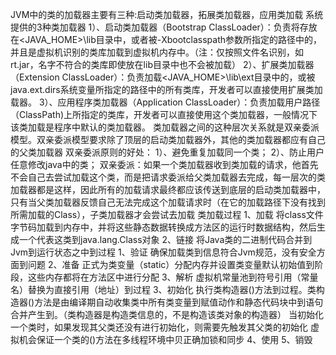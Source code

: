 JVM中的类的加载器主要有三种:启动类加载器，拓展类加载器，应用类加载
系统提供的3种类加载器
1）、启动类加载器（Bootstrap ClassLoader）：负责将存放在<JAVA_HOME>\lib目录中，或者被-Xbootclasspath参数所指定的路径中的，并且是虚拟机识别的类库加载到虚拟机内存中。（注：仅按照文件名识别，如rt.jar，名字不符合的类库即使放在lib目录中也不会被加载）
2）、扩展类加载器（Extension ClassLoader）：负责加载<JAVA_HOME>\lib\ext目录中的，或被java.ext.dirs系统变量所指定的路径中的所有类库，开发者可以直接使用扩展类加载器。
3）、应用程序类加载器（Application ClassLoader）：负责加载用户路径（ClassPath)上所指定的类库，开发者可以直接使用这个类加载器，一般情况下该类加载是程序中默认的类加载器。
类加载器之间的这种层次关系就是双亲委派模型。双亲委派模型要求除了顶层的启动类加载器外，其他的类加载器都应有自己的父类加载器
双亲委派原则的好处：
1）、避免重复加载同一个类；
2）、防止用户任意修改java中的类；
双亲委派：如果一个类加载器收到类加载的请求，他首先不会自己去尝试加载这个类，而是把请求委派给父类加载器去完成，每一层次的类加载器都是这样，因此所有的加载请求最终都应该传送到底层的启动类加载器中，只有当父类加载器反馈自己无法完成这个加载请求时（在它的加载路径下没有找到所需加载的Class），子类加载器才会尝试去加载
类加载过程
1、加载
将class文件字节码加载到内存中，并将这些静态数据转换成方法区的运行时数据结构，然后生成一个代表这类到java.lang.Class对象
2、链接
将Java类的二进制代码合并到Jvm到运行状态之中到过程
1、验证
确保加载类到信息符合Jvm规范，没有安全方面到问题
2、准备
正式为类变量（static）分配内存并设置类变量默认初始值到阶段，这些内存都将在方法区中进行分配
3、解析
虚拟机常量池到符号引用（常量名）替换为直接引用（地址）到过程
3、初始化
执行类构造器<clinit>()方法到过程。类构造器<clinit>()方法是由编译期自动收集类中所有类变量到赋值动作和静态代码块中到语句合并产生到。（类构造器是构造类信息的，不是构造该类对象的构造器）
当初始化一个类时，如果发现其父类还没有进行初始化，则需要先触发其父类的初始化
虚拟机会保证一个类的<clinit>()方法在多线程环境中贝正确加锁和同步
4、使用
5、销毁